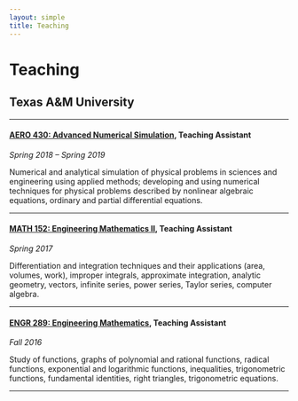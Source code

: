 ```yaml
---
layout: simple
title: Teaching
---
```


# Teaching

## Texas A&M University
___
#### <a href="https://catalog.tamu.edu/undergraduate/course-descriptions/aero/" target="_blank">AERO 430: Advanced Numerical Simulation</a>, Teaching Assistant
_Spring 2018 – Spring 2019_

Numerical and analytical simulation of physical problems in sciences and engineering using applied methods; developing and using numerical techniques for physical problems described by nonlinear algebraic equations, ordinary and partial differential equations.

___

#### <a href="https://catalog.tamu.edu/undergraduate/course-descriptions/math/" target="_blank">MATH 152: Engineering Mathematics II</a>, Teaching Assistant
_Spring 2017_

Differentiation and integration techniques and their applications (area, volumes, work), improper integrals, approximate integration, analytic geometry, vectors, infinite series, power series, Taylor series, computer algebra.

___

#### <a href="https://catalog.tamu.edu/undergraduate/course-descriptions/engr/" target="_blank">ENGR 289: Engineering Mathematics</a>, Teaching Assistant
_Fall 2016_

Study of functions, graphs of polynomial and rational functions, radical functions, exponential and logarithmic functions, inequalities, trigonometric functions, fundamental identities, right triangles, trigonometric equations.

___